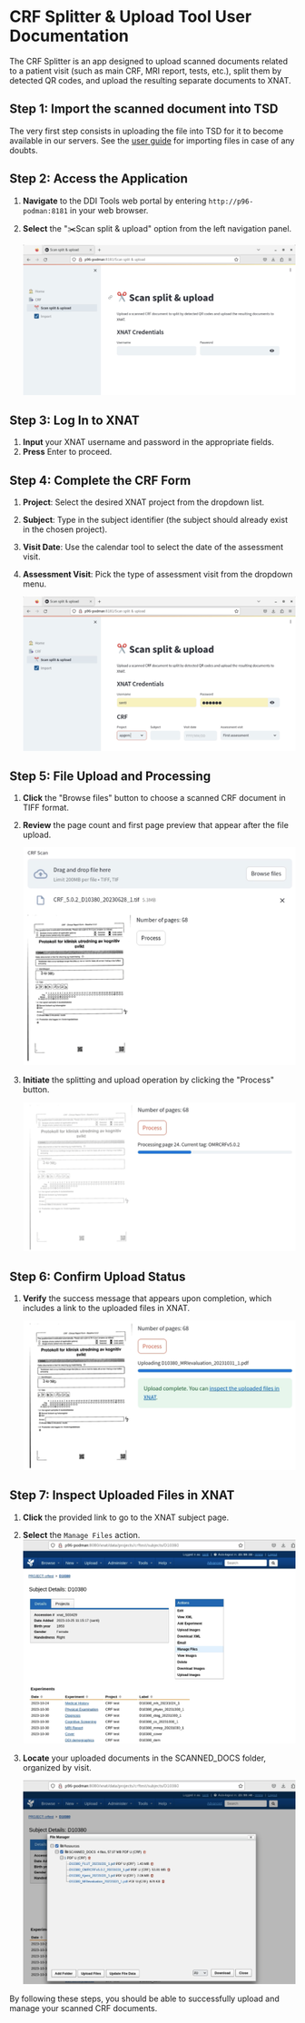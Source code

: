 # CRF Splitter & Upload Tool User Documentation

The CRF Splitter is an app designed to upload scanned documents related to a patient visit (such as main CRF, MRI report, tests, etc.), split them by detected QR codes, and upload the resulting separate documents to XNAT. 

## Step 1: Import the scanned document into TSD
The very first step consists in uploading the file into TSD for it to become available in our servers. See the [user guide](tsdimport.md) for importing files in case of any doubts. 

## Step 2: Access the Application

1. **Navigate** to the DDI Tools web portal by entering `http://p96-podman:8181` in your web browser.
2. **Select** the "✂️Scan split & upload" option from the left navigation panel. 

   ![Login Screen](img/crf/1_overview.png)

## Step 3: Log In to XNAT

1. **Input** your XNAT username and password in the appropriate fields.
2. **Press** Enter to proceed.

## Step 4: Complete the CRF Form

1. **Project**: Select the desired XNAT project from the dropdown list.
2. **Subject**: Type in the subject identifier (the subject should already exist in the chosen project).
3. **Visit Date**: Use the calendar tool to select the date of the assessment visit.
4. **Assessment Visit**: Pick the type of assessment visit from the dropdown menu.

   ![Form Fields](img/crf/2_loggedin.png)

## Step 5: File Upload and Processing

1. **Click** the "Browse files" button to choose a scanned CRF document in TIFF format.
2. **Review** the page count and first page preview that appear after the file upload.

   ![File Upload](img/crf/5_uploaded_crf.png)
   
3. **Initiate** the splitting and upload operation by clicking the "Process" button.

   ![Processing](img/crf/6_processing_crf.png)

## Step 6: Confirm Upload Status

1. **Verify** the success message that appears upon completion, which includes a link to the uploaded files in XNAT.

   ![Upload Complete](img/crf/7_upload_complete.png)

## Step 7: Inspect Uploaded Files in XNAT

1. **Click** the provided link to go to the XNAT subject page.
2. **Select** the `Manage Files` action.
![Manage Files](img/crf/8_manage_files.png)
3. **Locate** your uploaded documents in the SCANNED_DOCS folder, organized by visit.

   ![Manage Files](img/crf/9_crf_files.png)

By following these steps, you should be able to successfully upload and manage your scanned CRF documents.